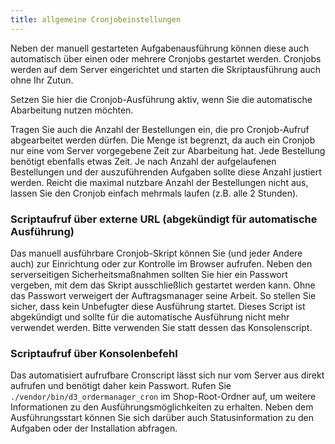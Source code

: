 ```yaml
---
title: allgemeine Cronjobeinstellungen
---
```


Neben der manuell gestarteten Aufgabenausführung können diese auch automatisch über einen oder mehrere Cronjobs gestartet werden. Cronjobs werden auf dem Server eingerichtet und starten die Skriptausführung auch ohne Ihr Zutun.

Setzen Sie hier die Cronjob-Ausführung aktiv, wenn Sie die automatische Abarbeitung nutzen möchten.

Tragen Sie auch die Anzahl der Bestellungen ein, die pro Cronjob-Aufruf abgearbeitet werden dürfen. Die Menge ist begrenzt, da auch ein Cronjob nur eine vom Server vorgegebene Zeit zur Abarbeitung hat. Jede Bestellung benötigt ebenfalls etwas Zeit. Je nach Anzahl der aufgelaufenen Bestellungen und der auszuführenden Aufgaben sollte diese Anzahl justiert werden. Reicht die maximal nutzbare Anzahl der Bestellungen nicht aus, lassen Sie den Cronjob einfach mehrmals laufen (z.B. alle 2 Stunden).

### Scriptaufruf über externe URL (abgekündigt für automatische Ausführung)

Das manuell ausführbare Cronjob-Skript können Sie (und jeder Andere auch) zur Einrichtung oder zur Kontrolle im Browser aufrufen. Neben den serverseitigen Sicherheitsmaßnahmen sollten Sie hier ein Passwort vergeben, mit dem das Skript ausschließlich gestartet werden kann. Ohne das Passwort verweigert der Auftragsmanager seine Arbeit. So stellen Sie sicher, dass kein Unbefugter diese Ausführung startet. Dieses Script ist abgekündigt und sollte für die automatische Ausführung nicht mehr verwendet werden. Bitte verwenden Sie statt dessen das Konsolenscript.

### Scriptaufruf über Konsolenbefehl

Das automatisiert aufrufbare Cronscript lässt sich nur vom Server aus direkt aufrufen und benötigt daher kein Passwort. Rufen Sie `./vendor/bin/d3_ordermanager_cron` im Shop-Root-Ordner auf, um weitere Informationen zu den Ausführungsmöglichkeiten zu erhalten. Neben dem Ausführungsstart können Sie sich darüber auch Statusinformation zu den Aufgaben oder der Installation abfragen.
